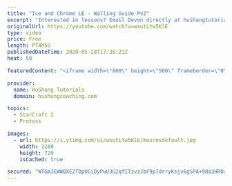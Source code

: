 ```yaml
---
title: "Ice and Chrome LE - Walling Guide PvZ"
excerpt: "Interested in lessons? Email Devon directly at hushangtutorials@outlook.com ------------------------------------------------------------------------------------------------------- Want to support HuShang Tutorials directly? Patreon is a website where you can contribute a monthly donation that will help"
originalUrl: https://youtube.com/watch?v=wxutLYw5KlE
type: video
price: Free
length: PT4M5S
publishedDateTime: 2020-05-28T17:38:21Z
heat: 50

featuredContent: "<iframe width=\"800\" height=\"500\" frameborder=\"0\" src=\"https://www.youtube.com/embed/wxutLYw5KlE\" allow=\"accelerometer; autoplay; encrypted-media; gyroscope; picture-in-picture\" allowfullscreen></iframe>"

provider:
  name: HuShang Tutorials
  domain: hushangcoaching.com

topics:
  - StarCraft 2
  - Protoss

images:
  - url: https://i.ytimg.com/vi/wxutLYw5KlE/maxresdefault.jpg
    width: 1280
    height: 720
    isCached: true

secured: "WTGmJEWWQXE2TDpUGiDyPwU3U2qfITzvzJbF9p7drryKsjv6gSPA+98a3HROrBScKZczKIF1jCoqfeWITCxZ5VOHYlAGbnXC0EZskFJ1jmpKyP+5EdNtnGQB0vBQ1apKVTa6xJ/MEx1/Q3LKWpR9aVto29P9TjVFA3vy3oCRvqvTH6g272EHsetZk/ZQPalu3cGfmOnsejZWdQMlmhC0JlYPKLWRcNm8L1F6bBxRRAeXTJBWNeXo8n3PoBRN4yzYYoz6krxUczCotSD4FIuYKx3OPj1T1a2djVf/4ogNsKiy3RW4aJ4VQ+XABc/5SqCX+2ZHXbz+xTiKlNINPhpx4kNFiD7uFHyKLGAapdOgZzUUdpsPER9qlvF9lGANkli17XvJ/UC0TN10btPUhm1Ivcxer1v0s3xxFkFizXI/Fpw=;fLkj/j72gRqukkaBterlFg=="
---
```


